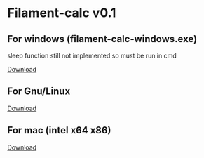 # Filament-calc v0.1

## For windows (filament-calc-windows.exe)

sleep function still not implemented so must be run in cmd

[Download](https://github.com/cybergas123/filament-calc/raw/main/forwindows.exe/)


## For Gnu/Linux

[Download](https://github.com/cybergas123/filament-calc/raw/main/filament-calc-linux/)


## For mac (intel x64 x86)

[Download](https://github.com/cybergas123/filament-calc/raw/main/filament-calc-mac/)
